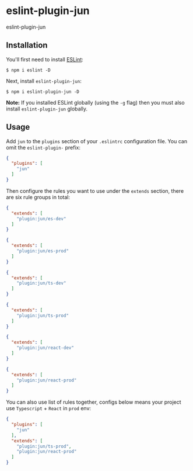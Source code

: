 # eslint-plugin-jun

eslint-plugin-jun

## Installation

You'll first need to install [ESLint](http://eslint.org):

```
$ npm i eslint -D
```

Next, install `eslint-plugin-jun`:

```
$ npm i eslint-plugin-jun -D
```

**Note:** If you installed ESLint globally (using the `-g` flag) then you must also install `eslint-plugin-jun` globally.

## Usage

Add `jun` to the `plugins` section of your `.eslintrc` configuration file. You can omit the `eslint-plugin-` prefix:

```json
{
  "plugins": [
    "jun"
  ]
}
```

Then configure the rules you want to use under the `extends` section, there are six rule groups in total:

```json
{
  "extends": [
    "plugin:jun/es-dev"
  ]
}
```

```json
{
  "extends": [
    "plugin:jun/es-prod"
  ]
}
```

```json
{
  "extends": [
    "plugin:jun/ts-dev"
  ]
}
```

```json
{
  "extends": [
    "plugin:jun/ts-prod"
  ]
}
```

```json
{
  "extends": [
    "plugin:jun/react-dev"
  ]
}
```

```json
{
  "extends": [
    "plugin:jun/react-prod"
  ]
}
```

You can also use list of rules together, configs below means your project use `Typescript` + `React` in `prod` env:

```json
{
  "plugins": [
    "jun"
  ],
  "extends": [
    "plugin:jun/ts-prod",
    "plugin:jun/react-prod"
  ]
}
```
